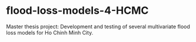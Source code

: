 # flood-loss-models-4-HCMC
Master thesis project: Development and testing of several multivariate flood loss models for Ho Chinh Minh City. 
